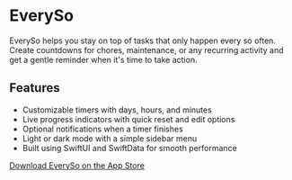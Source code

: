 # EverySo

EverySo helps you stay on top of tasks that only happen every so often. Create countdowns for chores, maintenance, or any recurring activity and get a gentle reminder when it's time to take action.

## Features

- Customizable timers with days, hours, and minutes
- Live progress indicators with quick reset and edit options
- Optional notifications when a timer finishes
- Light or dark mode with a simple sidebar menu
- Built using SwiftUI and SwiftData for smooth performance

[Download EverySo on the App Store](https://apps.apple.com/us/app/everyso/id6746736327)
